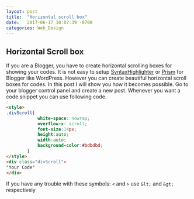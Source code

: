```yaml
---
layout: post
title:  "Horizontal scroll box"
date:   2017-06-17 10:07:39 -0700
categories: Web_Design
---
```

## Horizontal Scroll box
If you are a Blogger, you have to create horizontal scrolling boxes for showing your codes. It is not easy to setup [SyntaxHighlighter](http://alexgorbatchev.com/SyntaxHighlighter/) or [Prism](http://prismjs.com) for Blogger like WordPress. However you can create beautiful horizontal scroll boxes for codes. In this post I will show you how it becomes possible. Go to your blogger control panel and create a new post. Whenever you want a code snippet you can use following code.
```markdown
<style>
.divScroll{ 
            white-space: nowrap; 
            overflow-x: scroll;
            font-size:14px;
            height:auto;
            width:auto;
            background-color:#bdbdbd;
        }
</style>
<div class="divScroll">
"Your Code"
</div>
```
If you have any trouble with these symbols: `<` and `>` use `&lt;` and `&gt;` respectively
